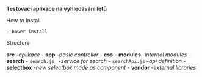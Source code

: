 **Testovací aplikace na vyhledávání letů**

How to Install

    - bower install
 
 
 
 Structure
 
  **src**  _-aplikace_
      - **app** _-basic controller_
      - **css** 
      - **modules** _-internal modules_
          - **search** 
              - `search.js ` _-service for search_
              - `searchApi.js`  _-api definition_
      - **selectbox**  _-new selectbox made as component_
      - **vendor**  _-external libraries_